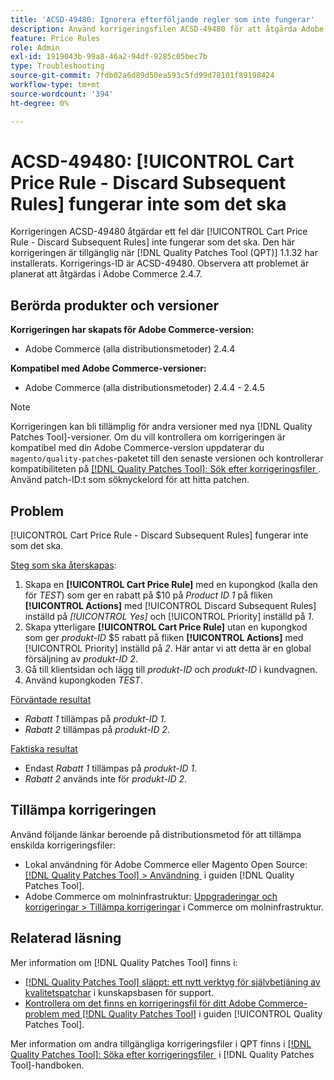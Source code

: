 ```yaml
---
title: 'ACSD-49480: Ignorera efterföljande regler som inte fungerar'
description: Använd korrigeringsfilen ACSD-49480 för att åtgärda Adobe Commerce-problemet där [!UICONTROL Cart Price Rule - Discard Subsequent Rules] inte fungerar som det ska.
feature: Price Rules
role: Admin
exl-id: 1919043b-99a8-46a2-94df-9285c05bec7b
type: Troubleshooting
source-git-commit: 7fdb02a6d89d50ea593c5fd99d78101f89198424
workflow-type: tm+mt
source-wordcount: '394'
ht-degree: 0%

---
```


# ACSD-49480: [!UICONTROL Cart Price Rule - Discard Subsequent Rules] fungerar inte som det ska

Korrigeringen ACSD-49480 åtgärdar ett fel där [!UICONTROL Cart Price Rule - Discard Subsequent Rules] inte fungerar som det ska. Den här korrigeringen är tillgänglig när [!DNL Quality Patches Tool (QPT)] 1.1.32 har installerats. Korrigerings-ID är ACSD-49480. Observera att problemet är planerat att åtgärdas i Adobe Commerce 2.4.7.

## Berörda produkter och versioner

**Korrigeringen har skapats för Adobe Commerce-version:**

* Adobe Commerce (alla distributionsmetoder) 2.4.4

**Kompatibel med Adobe Commerce-versioner:**

* Adobe Commerce (alla distributionsmetoder) 2.4.4 - 2.4.5

>[!NOTE]
>
>Korrigeringen kan bli tillämplig för andra versioner med nya [!DNL Quality Patches Tool]-versioner. Om du vill kontrollera om korrigeringen är kompatibel med din Adobe Commerce-version uppdaterar du `magento/quality-patches`-paketet till den senaste versionen och kontrollerar kompatibiliteten på [[!DNL Quality Patches Tool]: Sök efter korrigeringsfiler &#x200B;](https://experienceleague.adobe.com/tools/commerce-quality-patches/index.html?lang=sv-SE). Använd patch-ID:t som söknyckelord för att hitta patchen.

## Problem

[!UICONTROL Cart Price Rule - Discard Subsequent Rules] fungerar inte som det ska.

<u>Steg som ska återskapas</u>:

1. Skapa en **[!UICONTROL Cart Price Rule]** med en kupongkod (kalla den för *TEST*) som ger en rabatt på $10 på *Product ID 1* på fliken **[!UICONTROL Actions]** med [!UICONTROL Discard Subsequent Rules] inställd på *[!UICONTROL Yes]* och [!UICONTROL Priority] inställd på *1*.
1. Skapa ytterligare **[!UICONTROL Cart Price Rule]** utan en kupongkod som ger *produkt-ID* $5 rabatt på fliken **[!UICONTROL Actions]** med [!UICONTROL Priority] inställd på *2*. Här antar vi att detta är en global försäljning av *produkt-ID 2*.
1. Gå till klientsidan och lägg till *produkt-ID* och *produkt-ID* i kundvagnen.
1. Använd kupongkoden *TEST*.

<u>Förväntade resultat</u>

* *Rabatt 1* tillämpas på *produkt-ID 1*.
* *Rabatt 2* tillämpas på *produkt-ID 2*.

<u>Faktiska resultat</u>

* Endast *Rabatt 1* tillämpas på *produkt-ID 1*.
* *Rabatt 2* används inte för *produkt-ID 2*.

## Tillämpa korrigeringen

Använd följande länkar beroende på distributionsmetod för att tillämpa enskilda korrigeringsfiler:

* Lokal användning för Adobe Commerce eller Magento Open Source: [[!DNL Quality Patches Tool] > Användning &#x200B;](/help/tools/quality-patches-tool/usage.md) i guiden [!DNL Quality Patches Tool].
* Adobe Commerce om molninfrastruktur: [Uppgraderingar och korrigeringar > Tillämpa korrigeringar](https://experienceleague.adobe.com/docs/commerce-cloud-service/user-guide/develop/upgrade/apply-patches.html?lang=sv-SE) i Commerce om molninfrastruktur.

## Relaterad läsning

Mer information om [!DNL Quality Patches Tool] finns i:

* [[!DNL Quality Patches Tool] släppt: ett nytt verktyg för självbetjäning av kvalitetspatchar](https://experienceleague.adobe.com/sv/docs/commerce-operations/tools/quality-patches-tool/quality-patches-tool-to-self-serve-quality-patches) i kunskapsbasen för support.
* [Kontrollera om det finns en korrigeringsfil för ditt Adobe Commerce-problem med  [!DNL Quality Patches Tool]](/help/tools/quality-patches-tool/patches-available-in-qpt/check-patch-for-magento-issue-with-magento-quality-patches.md) i guiden [!UICONTROL Quality Patches Tool].


Mer information om andra tillgängliga korrigeringsfiler i QPT finns i [[!DNL Quality Patches Tool]: Söka efter korrigeringsfiler &#x200B;](https://experienceleague.adobe.com/tools/commerce-quality-patches/index.html?lang=sv-SE) i [!DNL Quality Patches Tool]-handboken.
